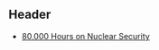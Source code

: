 <!-- TITLE: Improving Nuclear Security -->
<!-- SUBTITLE: Reducing the Threat of Nuclear Catastrophe -->

## Header

* [80,000 Hours on Nuclear Security](https://80000hours.org/problem-profiles/nuclear-security/)